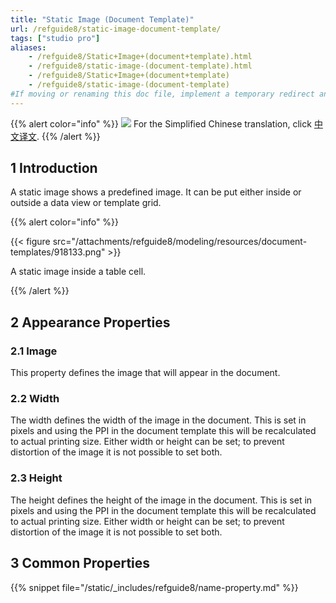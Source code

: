 ```yaml
---
title: "Static Image (Document Template)"
url: /refguide8/static-image-document-template/
tags: ["studio pro"]
aliases:
    - /refguide8/Static+Image+(document+template).html
    - /refguide8/static-image-(document-template).html
    - /refguide8/Static+Image+(document+template)
    - /refguide8/static-image-(document-template)
#If moving or renaming this doc file, implement a temporary redirect and let the respective team know they should update the URL in the product. See Mapping to Products for more details.
---
```


{{% alert color="info" %}}
<img src="/attachments/china.png" class="d-inline-block" /> For the Simplified Chinese translation, click [中文译文](https://cdn.mendix.tencent-cloud.com/documentation/refguide8/static-image-document-template.pdf).
{{% /alert %}}

## 1 Introduction

A static image shows a predefined image. It can be put either inside or outside a data view or template grid.

{{% alert color="info" %}}

{{< figure src="/attachments/refguide8/modeling/resources/document-templates/918133.png" >}}

A static image inside a table cell.

{{% /alert %}}

## 2 Appearance Properties

### 2.1 Image

This property defines the image that will appear in the document.

### 2.2 Width

The width defines the width of the image in the document. This is set in pixels and using the PPI in the document template this will be recalculated to actual printing size. Either width or height can be set; to prevent distortion of the image it is not possible to set both.

### 2.3 Height

The height defines the height of the image in the document. This is set in pixels and using the PPI in the document template this will be recalculated to actual printing size. Either width or height can be set; to prevent distortion of the image it is not possible to set both.

## 3 Common Properties

{{% snippet file="/static/_includes/refguide8/name-property.md" %}}
